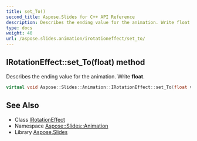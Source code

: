 ```yaml
---
title: set_To()
second_title: Aspose.Slides for C++ API Reference
description: Describes the ending value for the animation. Write float.
type: docs
weight: 40
url: /aspose.slides.animation/irotationeffect/set_to/
---
```

## IRotationEffect::set_To(float) method


Describes the ending value for the animation. Write **float**.

```cpp
virtual void Aspose::Slides::Animation::IRotationEffect::set_To(float value)=0
```

## See Also

* Class [IRotationEffect](../)
* Namespace [Aspose::Slides::Animation](../../)
* Library [Aspose.Slides](../../../)